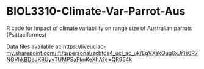 # BIOL3310-Climate-Var-Parrot-Aus
R code for Impact of climate variability on range size of Australian parrots (Psittaciformes)

Data files available at: https://liveuclac-my.sharepoint.com/:f:/g/personal/zcbtds4_ucl_ac_uk/EgVXakOug6xJr1s6R7NGVhkBDeJK9UyvTUMPSaFknKeXhA?e=QR954k
